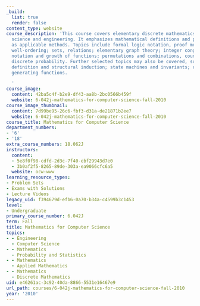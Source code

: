 ```yaml
---
_build:
  list: true
  render: false
content_type: website
course_description: 'This course covers elementary discrete mathematics for computer
  science and engineering. It emphasizes mathematical definitions and proofs as well
  as applicable methods. Topics include formal logic notation, proof methods; induction,
  well-ordering; sets, relations; elementary graph theory; integer congruences; asymptotic
  notation and growth of functions; permutations and combinations, counting principles;
  discrete probability. Further selected topics may also be covered, such as recursive
  definition and structural induction; state machines and invariants; recurrences;
  generating functions.

  '
course_image:
  content: 42ba5c4f-b2e9-df43-aa8b-2bc0566b459f
  website: 6-042j-mathematics-for-computer-science-fall-2010
course_image_thumbnail:
  content: 7d99be95-26c6-fbf3-d31a-de21871b2ee7
  website: 6-042j-mathematics-for-computer-science-fall-2010
course_title: Mathematics for Computer Science
department_numbers:
- '6'
- '18'
extra_course_numbers: 18.062J
instructors:
  content:
  - 5e8f0f98-cdfd-2d3c-7f40-ebf29943d7e0
  - 3b0af2f5-8265-89de-303a-ea9066cfc6a5
  website: ocw-www
learning_resource_types:
- Problem Sets
- Exams with Solutions
- Lecture Videos
legacy_uid: f394679d-efb6-0a70-b34a-c4599b3c1453
level:
- Undergraduate
primary_course_number: 6.042J
term: Fall
title: Mathematics for Computer Science
topics:
- - Engineering
  - Computer Science
- - Mathematics
  - Probability and Statistics
- - Mathematics
  - Applied Mathematics
- - Mathematics
  - Discrete Mathematics
uid: e46261ac-3c92-40da-8866-5531e16467e9
url_path: courses/6-042j-mathematics-for-computer-science-fall-2010
year: '2010'
---
```

